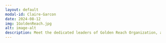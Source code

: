 ```yaml
---
layout: default
modal-id: Claire-Garcon
date: 2024-08-12
img: 1GoldenReach.jpg
alt: image-alt
description: Meet the dedicated leaders of Golden Reach Organization, a youth-driven team making an impact.
---
```


